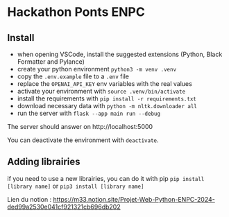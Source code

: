 # Hackathon Ponts ENPC

## Install

- when opening VSCode, install the suggested extensions (Python, Black Formatter and Pylance)
- create your python environment `python3 -m venv .venv`
- copy the `.env.example` file to a `.env` file
- replace the `OPENAI_API_KEY` env variables with the real values
- activate your environment with `source .venv/bin/activate`
- install the requirements with `pip install -r requirements.txt`
- download necessary data with `python -m nltk.downloader all`
- run the server with `flask --app main run --debug`

The server should answer on http://localhost:5000

You can deactivate the environment with `deactivate`.

## Adding librairies

if you need to use a new librairies, you can do it with pip
`pip install [library name]` or `pip3 install [library name]`

Lien du notion : https://m33.notion.site/Projet-Web-Python-ENPC-2024-ded99a2530e041cf921321cb696db202
